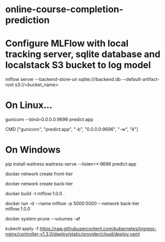 # online-course-completion-prediction

# Configure MLFlow with local tracking server, sqlite database and localstack S3 bucket to log model

mlflow server --backend-store-uri sqlite:///backend.db --default-artifact-root s3://<bucket_name>

# On Linux...
gunicorn --bind=0.0.0.0:9696 predict:app

CMD ["gunicorn", "predict:app", "-b", "0.0.0.0:9696", "-w", "4"]

# On Windows
pip install waitress
waitress-serve --listen=*:9696 predict:app

docker network create front-tier

docker network create back-tier

docker build -t mlflow:1.0.0 .

docker run -d --name mlflow -p 5000:5000 --network back-tier mlflow:1.0.0

docker system prune --volumes -af

kubectl apply -f https://raw.githubusercontent.com/kubernetes/ingress-nginx/controller-v1.3.0/deploy/static/provider/cloud/deploy.yaml